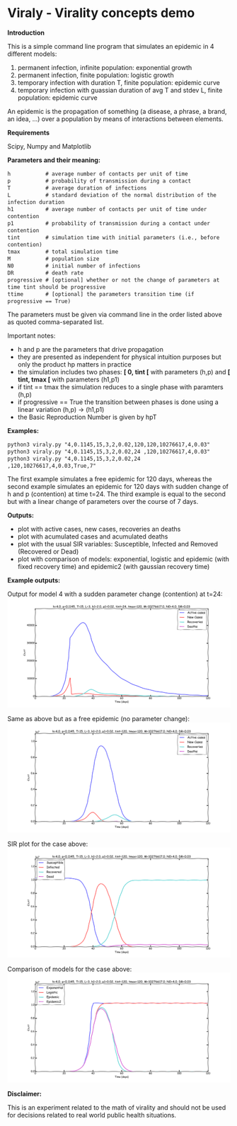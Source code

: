 # Viraly - Virality concepts demo

**Introduction**

This is a simple command line program that simulates an epidemic in 4 different models:

1. permanent infection, infinite population: exponential growth
2. permanent infection, finite population: logistic growth
3. temporary infection with duration T, finite population: epidemic curve
4. temporary infection with guassian duration of avg T and stdev L, finite population: epidemic curve

An epidemic is the propagation of something (a disease, a phrase, a brand, an idea, ...) over a population by means of interactions between elements.

**Requirements**

Scipy, Numpy and Matplotlib

**Parameters and their meaning:**
```
h           # average number of contacts per unit of time
p           # probability of transmission during a contact
T           # average duration of infections
L           # standard deviation of the normal distribution of the infection duration
h1          # average number of contacts per unit of time under contention
p1          # probability of transmission during a contact under contention
tint        # simulation time with initial parameters (i.e., before contention)
tmax        # total simulation time
M           # population size
N0          # initial number of infections
DR          # death rate
progressive # [optional] whether or not the change of parameters at time tint should be progressive
ttime       # [optional] the parameters transition time (if progressive == True)
```
The parameters must be given via command line in the order listed above as quoted comma-separated list.

Important notes:
* h and p are the parameters that drive propagation
* they  are presented as independent for physical intuition purposes but only the product hp matters in practice
* the simulation includes two phases:  **\[ 0, tint \[** with parameters (h,p) and **\[ tint, tmax \[**  with parameters (h1,p1)
* if tint == tmax the simulation reduces to a single phase with paramters (h,p)
* if progressive == True the transition between phases is done using a linear variation (h,p) -> (h1,p1)
* the Basic Reproduction Number is given by hpT

**Examples:**
```
python3 viraly.py "4,0.1145,15,3,2,0.02,120,120,10276617,4,0.03"
python3 viraly.py "4,0.1145,15,3,2,0.02,24 ,120,10276617,4,0.03"
python3 viraly.py "4,0.1145,15,3,2,0.02,24 ,120,10276617,4,0.03,True,7"
```

The first example simulates a free epidemic for 120 days, whereas the second example simulates an epidemic for 120 days with sudden change of h and p (contention) at time t=24. The third example is equal to the second but with a linear change of parameters over the course of 7 days.

**Outputs:**

* plot with active cases, new cases, recoveries an deaths
* plot with acumulated cases and acumulated deaths
* plot with the usual SIR variables: Susceptible, Infected and Removed (Recovered or Dead)
* plot with comparison of models: exponential, logistic and epidemic (with fixed recovery time) and epidemic2 (with gaussian recovery time)

**Example outputs:**

Output for model 4 with a sudden parameter change (contention) at t=24:
![Output for model4 with a parameter change shock at t=24](https://github.com/ghomem/viraly/blob/master/images/example_t24_shock.png)

Same as above but as a free epidemic (no parameter change):
![Same as above but as a free epidemic (no parameter change)](https://github.com/ghomem/viraly/blob/master/images/example_no_shock.png)

SIR plot for the case above:
![SIR plot](https://github.com/ghomem/viraly/blob/master/images/example_no_shock_SIR.png)

Comparison of models for the case above:
![Comparison](https://github.com/ghomem/viraly/blob/master/images/example_no_shock_comp.png)

**Disclaimer:**

This is an experiment related to the math of virality and should not be used for decisions related to real world public health situations.
